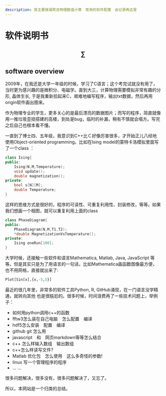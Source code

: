 ```yaml
---
description: 我主要做凝聚态物理数值计算　常用的软件配置　会记录再这里
---
```


# 软件说明书

## $$ \sum $$ 

## software overview

2009年，在我还是大学一年级的时候，学习了C语言；这个考完试就没有用了，当时更为感兴趣的是微积分、电磁学。直到大三，计算物理需要模拟非常有趣的分形, 晶体生长, 于是我重新拾起来C，艰难地编写程序，输出txt数据，然后再用origin软件画出图来。

作为物理专业的学生，更多关心的是最后漂亮的数据图片；而写的程序，简直就像用一推垃圾歪扭搭建的高楼，到处是bug，临时的补漏，稍有不慎就会塌方。写完之后自己也根本看不懂。

一直到了博士四、五年级，我意识到C++比Ｃ好像厉害很多，才开始正儿八经地使用Object-oriented programming。比如在Ising model的蒙特卡洛模拟里面写了一个class ：

```cpp
class Ising{
public:
    Ising(N,M,Temperature);
    void update();
    double magnetization();
private:
    bool s[N][M];
    double Temperature;
}
```

这样的思维方式是很好的，程序的可读性、可重复利用性、封装修改，等等。如果我们想画一个相图，就可以重复利用上面的class

```cpp
class PhaseDiagram{
public:
    PhaseDiagram(N,M,T1,T2);
    *double MagnetizationVsTemperature();
private:
    Ising oneRun[100];
}
```

大学时候，还接触一些软件和语言Mathematica, Matlab, Java, JavaScript 等等。但是其实只是为了用语言的一句话，比如Mathematica画函数图像最方便，也不用网格，直接就出来了:

```python
Plot[Sin[x],{x,-5,5}]
```

最近的很几年里，非常多的软件工具Python, R, GitHub涌现，在一门语言没学精通，就转向其他 也是很尴尬的。很多时候，时间浪费再了一些技术问题上，举例子：

* 如何用python调用c++的函数
* fftw3怎么装在自己电脑　怎么配置　编译
* hdf5怎么安装　配置　编译
* github git 怎么用
* javascript　和　网页markdown等等怎么结合
* c++ 怎么样输入数组　输出数组
* c++怎么样读写文件?
* Matlab 优化包　怎么使用　这么多奇怪的参数!
* linux 写一个管理程序的程序
* ... ...

很多问题解决，很多没有，很多问题解决了，又忘了。

所以，本网站是一个归类的总结。

